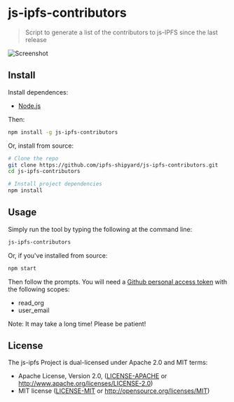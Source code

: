# js-ipfs-contributors

> Script to generate a list of the contributors to js-IPFS since the last release

![Screenshot](https://raw.githubusercontent.com/ipfs-shipyard/js-ipfs-contributors/master/screenshot.png)

## Install

Install dependences:

* [Node.js](https://nodejs.org/en/)

Then:

```sh
npm install -g js-ipfs-contributors
```

Or, install from source:

```sh
# Clone the repo
git clone https://github.com/ipfs-shipyard/js-ipfs-contributors.git
cd js-ipfs-contributors

# Install project dependencies
npm install
```

## Usage

Simply run the tool by typing the following at the command line:

```sh
js-ipfs-contributors
```

Or, if you've installed from source:

```sh
npm start
```

Then follow the prompts. You will need a [Github personal access token](https://github.com/settings/tokens/) with the following scopes:
* read_org
* user_email

Note: It may take a long time! Please be patient!

## License

The js-ipfs Project is dual-licensed under Apache 2.0 and MIT terms:

- Apache License, Version 2.0, ([LICENSE-APACHE](https://github.com/ipfs/go-ipfs/blob/master/LICENSE-APACHE) or http://www.apache.org/licenses/LICENSE-2.0)
- MIT license ([LICENSE-MIT](https://github.com/ipfs/go-ipfs/blob/master/LICENSE-MIT) or http://opensource.org/licenses/MIT)
